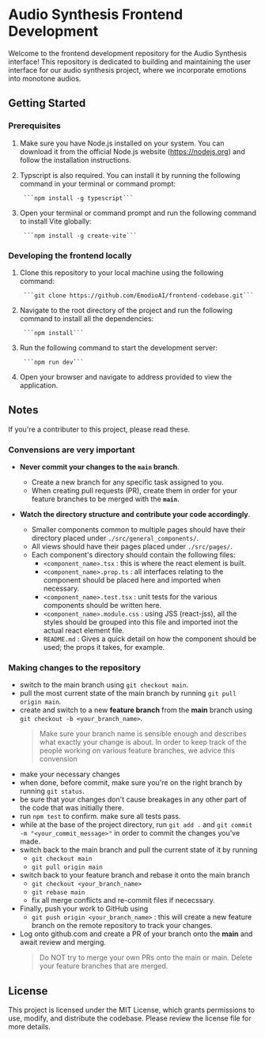 # Audio Synthesis Frontend Development

Welcome to the frontend development repository for the Audio Synthesis interface! This repository is dedicated to building and maintaining the user interface for our audio synthesis project, where we incorporate emotions into monotone audios.

## Getting Started


### Prerequisites
1. Make sure you have Node.js installed on your system. You can download it from the official Node.js website (https://nodejs.org) and follow the installation instructions.
2. Typscript is also required. You can install it by running the following command in your terminal or command prompt:

        ```npm install -g typescript```


3. Open your terminal or command prompt and run the following command to install Vite globally:

        ```npm install -g create-vite```
### Developing the frontend locally

1. Clone this repository to your local machine using the following command:

        ```git clone https://github.com/EmodioAI/frontend-codebase.git```

2. Navigate to the root directory of the project and run the following command to install all the dependencies:

        ```npm install```

3. Run the following command to start the development server:

        ```npm run dev```

4. Open your browser and navigate to address provided to view the application.

## Notes

If you're a contributer to this project, please read these.

### Convensions are very important

- **Never commit your changes to the `main` branch**.
  - Create a new branch for any specific task assigned to you.
  - When creating pull requests (PR), create them in order for your feature branches to be merged with the  **`main`**.
 
- **Watch the directory structure and contribute your code accordingly**.
  - Smaller components common to multiple pages should have their directory placed under `./src/general_components/`. 
  - All views should have their pages placed under `./src/pages/`. 
  - Each component's directory should contain the following files:
    - `<component_name>.tsx` : this is where the react element is built.
    - `<component_name>.prop.ts` : all interfaces relating to the component should be placed here and imported when necessary.
    - `<component_name>.test.tsx` : unit tests for the various components should be written here.
    - `<component_name>.module.css` : using JSS (react-jss), all the styles should be grouped into this file and imported inot the actual react element file.
    - `README.md` : Gives a quick detail on how the component should be used; the props it takes, for example.


### Making changes to the repository

- switch to the main branch using `git checkout main`.
- pull the most current state of the main branch by running `git pull origin main`.
- create and switch to a new **feature branch** from the **main** branch using `git checkout -b <your_branch_name>`.
  > Make sure your branch name is sensible enough and describes what exactly your change is about. In order to keep track of the people working on various feature branches, we advice this convension 
- make your necessary changes
- when done, before commit, make sure you're on the right branch by running `git status`.
- be sure that your changes don't cause breakages in any other part of the code that was initially there.
- run `npm test` to confirm. make sure all tests pass.
- while at the base of the project directory, run `git add .` and `git commit -m "<your_commit_message>"` in order to commit the changes you've made.
- switch back to the main branch and pull the current state of it by running
  - `git checkout main`
  - `git pull origin main`
- switch back to your feature branch and rebase it onto the main branch
  - `git checkout <your_branch_name>`
  - `git rebase main`
  - fix all merge conflicts and re-commit files if nececssary.
- Finally, push your work to GitHub using
  - `git push origin <your_branch_name>` : this will create a new feature branch on the remote repository to track your changes.
- Log onto github.com and create a PR of your branch onto the **main** and await review and merging.
  > Do NOT try to merge your own PRs onto the main or main.
  > Delete your feature branches that are merged.


## License

This project is licensed under the MIT License, which grants permissions to use, modify, and distribute the codebase. Please review the license file for more details.